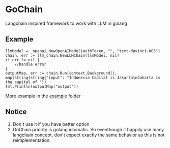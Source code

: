 # GoChain
Langchain inspired framework to work with LLM in golang

## Example
```golang
llmModel = _openai.NewOpenAIModel(authToken, "", "text-davinci-003")
chain, err := llm_chain.NewLLMChain(llmModel, nil)
if err != nil {
    //handle error
}
outputMap, err := chain.Run(context.Background(), map[string]string{"input": "Indonesia Capital is Jakarta\nJakarta is the capital of "})
fmt.Println(outputMap["output"])
```
More example in the [example](./example/) folder

## Notice
1. Don't use it if you have better option
1. GoChain priority is golang idiomatic. So eventhough it happily use many langchain concept, don't expect exactly the same behavior as this is not reimplementation.
